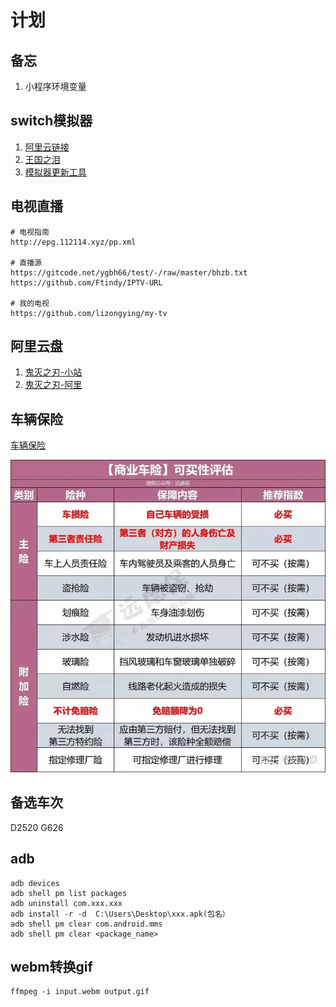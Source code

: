 # 计划

## 备忘

1. 小程序环境变量

## switch模拟器

1. [阿里云链接](https://www.aliyundrive.com/s/6DDmqFkFvFp)
2. [王国之泪](https://kdocs.cn/l/cjZQsRt7ymPF)
3. [模拟器更新工具](https://github.com/triwinds/ns-emu-tools/releases)

## 电视直播

```shell
# 电视指南
http://epg.112114.xyz/pp.xml

# 直播源
https://gitcode.net/ygbh66/test/-/raw/master/bhzb.txt
https://github.com/Ftindy/IPTV-URL

# 我的电视
https://github.com/lizongying/my-tv

```

## 阿里云盘

1. [鬼灭之刃-小站](http://myxiaozhan.net/d/224080)
2. [鬼灭之刃-阿里](https://www.aliyundrive.com/s/os8fMK67DZe/folder/630de48e0c44c4a3703a4ea187d54ce5f8cce6f2)

## 车辆保险

[车辆保险](https://zhuanlan.zhihu.com/p/95477550)

![车辆保险](https://raw.githubusercontent.com/jianglin2020/picgo_img/main/img/202402221535573.webp)

## 备选车次

D2520 G626

## adb

```shell
adb devices
adb shell pm list packages
adb uninstall com.xxx.xxx
adb install -r -d  C:\Users\Desktop\xxx.apk(包名）
adb shell pm clear com.android.mms
adb shell pm clear <package_name>
```

## webm转换gif

```shell
ffmpeg -i input.webm output.gif
```
